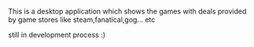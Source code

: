 This is a desktop application which shows the games with deals provided by game stores like steam,fanatical,gog... etc

still in development process :)